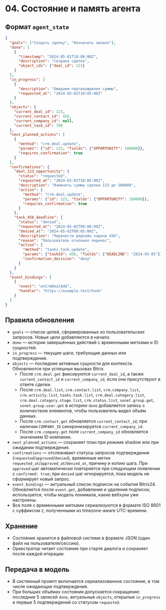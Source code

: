 # 04. Состояние и память агента

## Формат `agent_state`
```json
{
  "goals": ["Создать сделку", "Назначить звонок"],
  "done": [
    {
      "timestamp": "2024-05-01T10:00:00Z",
      "description": "Создана сделка",
      "object_ids": {"deal_id": 123}
    }
  ],
  "in_progress": [
    {
      "description": "Ожидаем подтверждения суммы",
      "requested_at": "2024-05-01T10:05:00Z"
    }
  ],
  "objects": {
    "current_deal_id": 123,
    "current_contact_id": 456,
    "current_company_id": null,
    "current_task_id": 789
  },
  "next_planned_actions": [
    {
      "method": "crm.deal.update",
      "params": {"id": 123, "fields": {"OPPORTUNITY": 100000}},
      "requires_confirmation": true
    }
  ],
  "confirmations": {
    "deal_123_opportunity": {
      "status": "requested",
      "requested_at": "2024-05-01T10:05:00Z",
      "description": "Изменить сумму сделки 123 до 100000",
      "action": {
        "method": "crm.deal.update",
        "params": {"id": 123, "fields": {"OPPORTUNITY": 100000}},
        "requires_confirmation": true
      }
    },
    "task_456_deadline": {
      "status": "denied",
      "requested_at": "2024-05-02T09:00:00Z",
      "denied_at": "2024-05-02T09:05:00Z",
      "description": "Перенести дедлайн задачи 456",
      "reason": "Пользователь отклонил перенос",
      "action": {
        "method": "tasks.task.update",
        "params": {"taskId": 456, "fields": {"DEADLINE": "2024-05-05"}},
        "confirmation_decision": "deny"
      }
    }
  },
  "event_bindings": [
    {
      "event": "onCrmDealAdd",
      "handler": "https://example.test/hook"
    }
  ]
}
```

## Правила обновления
* `goals` — список целей, сформированных из пользовательских запросов. Новые цели добавляются в начало.
* `done` — истории завершённых действий с временными метками и ID сущностей.
* `in_progress` — текущие шаги, требующие данных или подтверждения.
* `objects` — последние активные сущности для контекста. Обновляются при успешных вызовах Bitrix.
  * После `crm.deal.get` фиксируются `current_deal_id`, а также `current_contact_id` и `current_company_id`, если они присутствуют в ответе сделки.
  * После `crm.deal.list`, `crm.contact.list`, `crm.company.list`, `crm.activity.list`, `tasks.task.list`, `crm.deal.category.list`, `crm.deal.category.stage.list`, `crm.status.list`, `sonet.group.get`, `sonet.group.user.get` в историю `done` добавляется запись с количеством элементов, чтобы пользователь видел объём данных.
  * После `crm.contact.get` обновляется `current_contact_id`; при наличии `COMPANY_ID` синхронизируется `current_company_id`.
  * После `crm.company.get` поле `current_company_id` обновляется значением ID компании.
* `next_planned_actions` — сохраняет план при режиме shadow или при ожидании подтверждения.
* `confirmations` — отслеживает статусы запросов подтверждения (`requested`/`approved`/`denied`), временные метки `requested_at`/`approved_at`/`denied_at`, причину и копию шага. При `approved` шаг автоматически повторяется при следующем появлении с `confirmed: true`; при `denied` шаг игнорируется, пока модель не сформирует новый запрос.
* `event_bindings` — актуальный список подписок на события Bitrix24. Обновляется после `event.get`, добавления и удаления подписок; используется, чтобы модель понимала, какие вебхуки уже настроены.
* Все поля с временными метками сериализуются в формате ISO 8601 с суффиксом `Z`, полученными из timezone-aware UTC-времени.

## Хранение
* Состояние хранится в файловой системе в формате JSON (один файл на пользователя/сессию).
* Оркестратор читает состояние при старте диалога и сохраняет после каждой итерации.

## Передача в модель
* В системный промпт включается сериализованное состояние, в том числе ожидающие подтверждения.
* При больших объёмах состояния допускается сокращение: последние 5 записей `done`, актуальные `objects`, открытые `in_progress` и первые 5 подтверждений со статусом `requested`.
